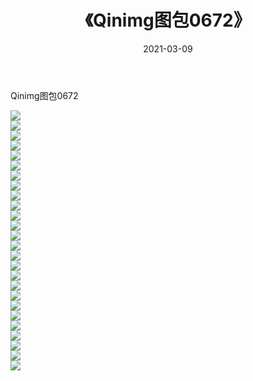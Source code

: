 ﻿---
layout: post
title:  《Qinimg图包0672》
date:   2021-03-09
img: http://imgx.orgx.ga/Qinimg图包/Qinimg图包0672/000.jpg
categories: [美女, 清纯, 唯美]
---

Qinimg图包0672

 ![](http://imgx.orgx.ga/Qinimg图包/Qinimg图包0672/001.jpg) <br>![](http://imgx.orgx.ga/Qinimg图包/Qinimg图包0672/002.jpg) <br>![](http://imgx.orgx.ga/Qinimg图包/Qinimg图包0672/003.jpg) <br>![](http://imgx.orgx.ga/Qinimg图包/Qinimg图包0672/004.jpg) <br>![](http://imgx.orgx.ga/Qinimg图包/Qinimg图包0672/005.jpg) <br>![](http://imgx.orgx.ga/Qinimg图包/Qinimg图包0672/006.jpg) <br>![](http://imgx.orgx.ga/Qinimg图包/Qinimg图包0672/007.jpg) <br>![](http://imgx.orgx.ga/Qinimg图包/Qinimg图包0672/008.jpg) <br>![](http://imgx.orgx.ga/Qinimg图包/Qinimg图包0672/009.jpg) <br>![](http://imgx.orgx.ga/Qinimg图包/Qinimg图包0672/010.jpg) <br>![](http://imgx.orgx.ga/Qinimg图包/Qinimg图包0672/011.jpg) <br>![](http://imgx.orgx.ga/Qinimg图包/Qinimg图包0672/012.jpg) <br>![](http://imgx.orgx.ga/Qinimg图包/Qinimg图包0672/013.jpg) <br>![](http://imgx.orgx.ga/Qinimg图包/Qinimg图包0672/014.jpg) <br>![](http://imgx.orgx.ga/Qinimg图包/Qinimg图包0672/015.jpg) <br>![](http://imgx.orgx.ga/Qinimg图包/Qinimg图包0672/016.jpg) <br>![](http://imgx.orgx.ga/Qinimg图包/Qinimg图包0672/017.jpg) <br>![](http://imgx.orgx.ga/Qinimg图包/Qinimg图包0672/018.jpg) <br>![](http://imgx.orgx.ga/Qinimg图包/Qinimg图包0672/019.jpg) <br>![](http://imgx.orgx.ga/Qinimg图包/Qinimg图包0672/020.jpg) <br>![](http://imgx.orgx.ga/Qinimg图包/Qinimg图包0672/021.jpg) <br>![](http://imgx.orgx.ga/Qinimg图包/Qinimg图包0672/022.jpg) <br>![](http://imgx.orgx.ga/Qinimg图包/Qinimg图包0672/023.jpg) <br>![](http://imgx.orgx.ga/Qinimg图包/Qinimg图包0672/024.jpg) <br>![](http://imgx.orgx.ga/Qinimg图包/Qinimg图包0672/025.jpg) <br>![](http://imgx.orgx.ga/Qinimg图包/Qinimg图包0672/026.jpg) <br>